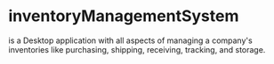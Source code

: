 # inventoryManagementSystem
is a Desktop application with all aspects of managing a company's
inventories like purchasing, shipping, receiving, tracking, and storage.
